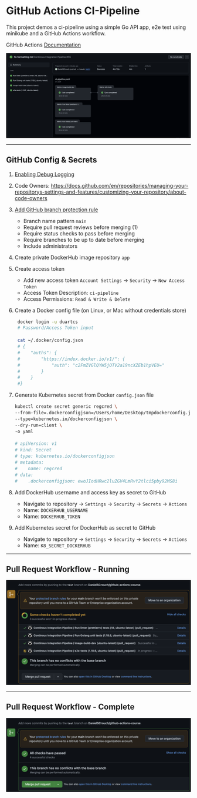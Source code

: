 # GitHub Actions CI-Pipeline

This project demos a ci-pipeline using a simple Go API app, e2e test using minikube and a GitHub Actions workflow.

GitHub Actions [Documentation](https://docs.github.com/en/actions)

![alt text](assets/ci-pipeline.png 'CI-Pipeline Workflow')

---

## GitHub Config & Secrets

1. [Enabling Debug Logging](https://docs.github.com/en/actions/monitoring-and-troubleshooting-workflows/enabling-debug-logging)
2. Code Owners: https://docs.github.com/en/repositories/managing-your-repositorys-settings-and-features/customizing-your-repository/about-code-owners
3. [Add GitHub branch protection rule](https://docs.github.com/en/repositories/configuring-branches-and-merges-in-your-repository/defining-the-mergeability-of-pull-requests/managing-a-branch-protection-rule)
   - Branch name pattern `main`
   - Require pull request reviews before merging (1)
   - Require status checks to pass before merging
   - Require branches to be up to date before merging
   - Include administrators
4. Create private DockerHub image repository `app`
5. Create access token
   - Add new access token `Account Settings` -> `Security` -> `New Access Token`
   - Access Token Description: `ci-pipeline`
   - Access Permissions: `Read & Write & Delete`
6. Create a Docker config file (on Linux, or Mac without credentials store)

   ```bash
    docker login -u duartcs
    # Password/Access Token input

    cat ~/.docker/config.json
    # {
    #    "auths": {
    #        "https://index.docker.io/v1/": {
    #            "auth": "c2FmZVGlQYW5jOTV2a19ncXZEb1hpVEU="
    #        }
    #    }
    #}
   ```

7. Generate Kubernetes secret from Docker `config.json` file

   ```bash
   kubectl create secret generic regcred \
   --from-file=.dockerconfigjson=/Users/home/Desktop/tmpdockerconfig.json \
   --type=kubernetes.io/dockerconfigjson \
   --dry-run=client \
   -o yaml

   # apiVersion: v1
   # kind: Secret
   # type: kubernetes.io/dockerconfigjson
   # metadata:
   #    name: regcred
   # data:
   #    .dockerconfigjson: ewoJIodHRwc2luZGV4LmRvY2tlci5pby92MS8i
   ```

8. Add DockerHub username and access key as secret to GitHub

   - Navigate to repository -> `Settings` -> `Security` -> `Secrets` -> `Actions`
   - Name: `DOCKERHUB_USERNAME`
   - Name: `DOCKERHUB_TOKEN`

9. Add Kubernetes secret for DockerHub as secret to GitHub
   - Navigate to repository -> `Settings` -> `Security` -> `Secrets` -> `Actions`
   - Name: `K8_SECRET_DOCKERHUB`

---

## Pull Request Workflow - Running

<img src="assets/workflow-running.png" alt="isolated" width="800"/>

---

## Pull Request Workflow - Complete

<!-- ![alt text](assets/workflow.png 'GitHub Workflow') -->
<img src="assets/workflow.png" alt="isolated" width="800"/>

